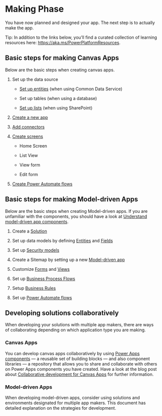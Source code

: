 Making Phase
============

You have now planned and designed your app. The next step is to actually make
the app.

Tip: In addition to the links below, you’ll find a curated collection of
learning resources here: <https://aka.ms/PowerPlatformResources>.

Basic steps for making Canvas Apps
----------------------------------

Below are the basic steps when creating canvas apps.

1.  Set up the data source

    -   [Set up
        entities](https://docs.microsoft.com/powerapps/maker/common-data-service/create-edit-entities)
        (when using Common Data Service)

    -   Set up tables (when using a database)

    -   [Set up
        lists](https://support.office.com/en-us/article/create-a-list-in-sharepoint-0d397414-d95f-41eb-addd-5e6eff41b083)
        (when using SharePoint)

2.  [Create a new
    app](https://docs.microsoft.com/powerapps/maker/canvas-apps/getting-started#build-an-app)

3.  [Add
    connectors](https://docs.microsoft.com/powerapps/maker/canvas-apps/add-manage-connections)

4.  [Create
    screens](https://docs.microsoft.com/powerapps/maker/canvas-apps/add-screen-context-variables)

    -   Home Screen

    -   List View

    -   View form

    -   Edit form

5.  [Create Power Automate
    flows](https://docs.microsoft.com/power-automate/get-started-logic-flow)

Basic steps for making Model-driven Apps
----------------------------------------

Below are the basic steps when creating Model-driven apps. If you are unfamiliar
with the components, you should have a look at [Understand model-driven app
components](https://docs.microsoft.com/en-us/powerapps/maker/model-driven-apps/model-driven-app-components).

1.  Create a
    [Solution](https://docs.microsoft.com/en-us/powerapps/maker/model-driven-apps/distribute-model-driven-app)

2.  Set up data models by defining
    [Entities](https://docs.microsoft.com/en-us/powerapps/maker/common-data-service/entity-overview)
    and
    [Fields](https://docs.microsoft.com/en-us/powerapps/maker/common-data-service/fields-overview)

3.  Set up [Security
    models](https://docs.microsoft.com/en-us/power-platform/admin/security-roles-privileges)

4.  Create a Sitemap by setting up a new [Model-driven
    app](https://docs.microsoft.com/en-us/powerapps/maker/model-driven-apps/build-first-model-driven-app)

5.  Customize
    [Forms](https://docs.microsoft.com/en-us/powerapps/maker/model-driven-apps/create-design-forms)
    and
    [Views](https://docs.microsoft.com/en-us/powerapps/maker/model-driven-apps/create-edit-views)

6.  Set up [Business Process
    Flows](https://docs.microsoft.com/en-us/power-automate/business-process-flows-overview)

7.  Setup [Business
    Rules](https://docs.microsoft.com/en-us/powerapps/maker/model-driven-apps/create-business-rules-recommendations-apply-logic-form)

8.  Set up [Power Automate
    flows](https://docs.microsoft.com/en-us/power-automate/connection-cds)

Developing solutions collaboratively
------------------------------------

When developing your solutions with multiple app makers, there are ways of
collaborating depending on which application type you are making.

### Canvas Apps

You can develop canvas apps collaboratively by using [Power Apps
components](https://docs.microsoft.com/en-us/powerapps/maker/canvas-apps/create-component)
— a reusable set of building blocks — and also component libraries — a
repository that allows you to share and collaborate with others on Power Apps
components you have created. Have a look at the blog post about [Collaborative
development for Canvas
Apps](https://powerapps.microsoft.com/en-us/blog/collaborative-development-for-powerapps-canvas-apps/)
for further information.

### Model-driven Apps

When developing model-driven apps, consider using solutions and
environments designated for multiple app makers. This document has detailed
explanation on the strategies for development.
